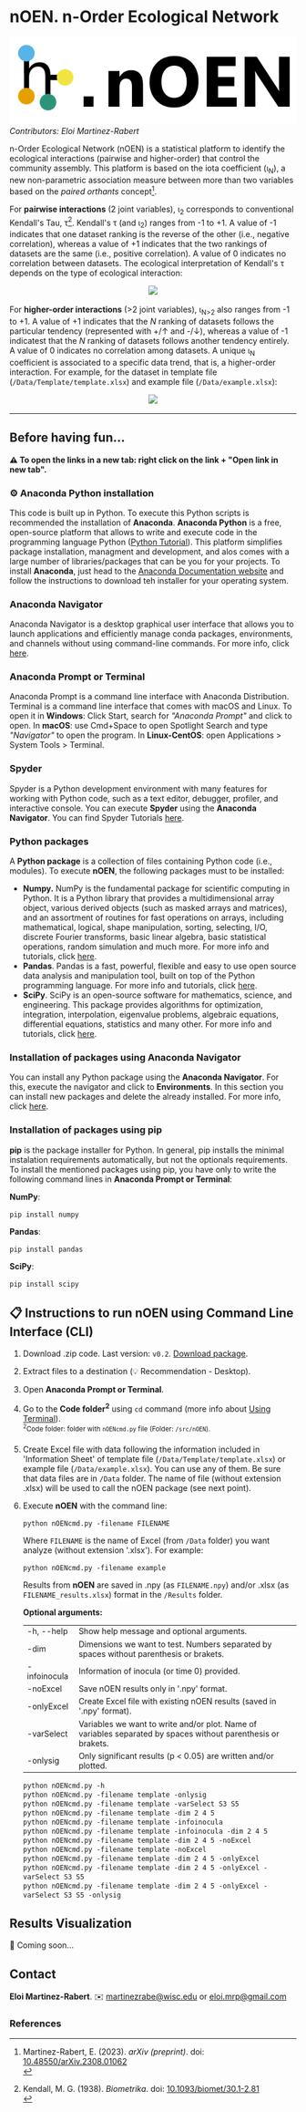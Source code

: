 # nOEN. n-Order Ecological Network

![Logo](Logo/Banner.png)
<br>*Contributors: Eloi Martinez-Rabert*

n-Order Ecological Network (nOEN) is a statistical platform to identify the ecological interactions (pairwise and higher-order) that control the community assembly. This platform is based on the iota coefficient (ι<sub>N</sub>), a new non-parametric association measure between more than two variables based on the _paired orthants_ concept[^1]. 

For **pairwise interactions** (2 joint variables), ι<sub>2</sub> corresponds to conventional Kendall's Tau, τ[^2]. Kendall's τ (and ι<sub>2</sub>) ranges from -1 to +1. A value of -1 indicates that one dataset ranking is the reverse of the other (i.e., negative correlation), whereas a value of +1 indicates that the two rankings of datasets are the same (i.e., positive correlation). A value of 0 indicates no correlation between datasets. The ecological interpretation of Kendall's τ depends on the type of ecological interaction:

<p align="center">
    <img src="https://github.com/soundslikealloy/nOEN-py/assets/81569132/8a9bf5dd-1a5f-485f-93ac-25cd32cc973f">
</p>

For **higher-order interactions** (>2 joint variables), ι<sub>N>2</sub> also ranges from -1 to +1. A value of +1 indicates that the _N_ ranking of datasets follows the particular tendency (represented with +/↑ and -/↓), whereas a value of -1 indicatest that the _N_ ranking of datasets follows another tendency entirely. A value of 0 indicates no correlation among datasets. A unique ι<sub>N</sub> coefficient is associated to a specific data trend, that is, a higher-order interaction. For example, for the dataset in template file (`/Data/Template/template.xlsx`) and example file (`/Data/example.xlsx`):

<p align="center">
    <img src="https://github.com/soundslikealloy/nOEN-py/assets/81569132/bfda81a3-9329-482f-8394-ab95e55e1816">
</p>

____________________________

## Before having fun...
**:warning: To open the links in a new tab: right click on the link + "Open link in new tab".**

### :gear: Anaconda Python installation
This code is built up in Python. To execute this Python scripts is recommended the installation of **Anaconda**. **Anaconda Python** is a free, open-source platform that allows to write and execute code in the programming language Python ([Python Tutorial](https://docs.python.org/3/tutorial/index.html)). This platform simplifies package installation, managment and development, and alos comes with a large number of libraries/packages that can be you for your projects. To install **Anaconda**, just head to the [Anaconda Documentation website](https://docs.anaconda.com/free/anaconda/install/index.html) and follow the instructions to download teh installer for your operating system.

### Anaconda Navigator
Anaconda Navigator is a desktop graphical user interface that allows you to launch applications and efficiently manage conda packages, environments, and channels without using command-line commands. For more info, click [here](https://docs.anaconda.com/free/navigator/).

### Anaconda Prompt or Terminal
Anaconda Prompt is a command line interface with Anaconda Distribution. Terminal is a command line interface that comes with macOS and Linux. To open it in **Windows**: Click Start, search for _"Anaconda Prompt"_ and click to open. In **macOS**: use Cmd+Space to open Spotlight Search and type _"Navigator"_ to open the program. In **Linux-CentOS**: open Applications > System Tools > Terminal.

### Spyder
Spyder is a Python development environment with many features for working with Python code, such as a text editor, debugger, profiler, and interactive console. You can execute **Spyder** using the **Anaconda Navigator**. You can find Spyder Tutorials [here](https://www.youtube.com/watch?v=E2Dap5SfXkI&list=PLPonohdiDqg9epClEcXoAPUiK0pN5eRoc&ab_channel=SpyderIDE).

### Python packages
A **Python package** is a collection of files containing Python code (i.e., modules). To execute **nOEN**, the following packages must to be installed:
- **Numpy.** NumPy is the fundamental package for scientific computing in Python. It is a Python library that provides a multidimensional array object, various derived objects (such as masked arrays and matrices), and an assortment of routines for fast operations on arrays, including mathematical, logical, shape manipulation, sorting, selecting, I/O, discrete Fourier transforms, basic linear algebra, basic statistical operations, random simulation and much more. For more info and tutorials, click [here](https://numpy.org/).
- **Pandas**. Pandas is a fast, powerful, flexible and easy to use open source data analysis and manipulation tool, built on top of the Python programming language. For more info and tutorials, click [here](https://pandas.pydata.org/).
- **SciPy**. SciPy is an open-source software for mathematics, science, and engineering. This package provides algorithms for optimization, integration, interpolation, eigenvalue problems, algebraic equations, differential equations, statistics and many other. For more info and tutorials, click [here](https://scipy.org/).

### Installation of packages using Anaconda Navigator
You can install any Python package using the **Anaconda Navigator**. For this, execute the navigator and click to **Environments**. In this section you can install new packages and delete the already installed. For more info, click [here](https://docs.anaconda.com/free/navigator/).

### Installation of packages using pip
**pip** is the package installer for Python. In general, pip installs the minimal instalation requirements automatically, but not the optionals requirements. To install the mentioned packages using pip, you have only to write the following command lines in **Anaconda Prompt or Terminal**:

**NumPy**:
```
pip install numpy
```
**Pandas**:
```
pip install pandas
```
**SciPy**:
```
pip install scipy
```
## :clipboard: Instructions to run nOEN using Command Line Interface (CLI)
1. Download .zip code. Last version: `v0.2`. [Download package](https://github.com/soundslikealloy/nOEN-py/archive/refs/tags/v0.2.zip).
2. Extract files to a destination (:bulb: Recommendation - Desktop).
3. Open **Anaconda Prompt or Terminal**.
4. Go to the **Code folder<sup>2</sup>** using `cd` command (more info about [Using Terminal](https://docs.anaconda.com/ae-notebooks/user-guide/basic-tasks/apps/use-terminal/?highlight=Using%20Terminal)).
    &#09;<br><sup><sup>2</sup>Code folder: folder with `nOENcmd.py` file (Folder: `/src/nOEN`). </sup>
5. Create Excel file with data following the information included in 'Information Sheet' of template file (`/Data/Template/template.xlsx`) or example file (`/Data/example.xlsx`). You can use any of them. Be sure that data files are in `/Data` folder. The name of file (without extension .xlsx) will be used to call the nOEN package (see next point). 
6. Execute **nOEN** with the command line:
   ```
   python nOENcmd.py -filename FILENAME
   ```
   Where `FILENAME` is the name of Excel (from `/Data` folder) you want analyze (without extension '.xlsx'). 
   For example:
   ```
   python nOENcmd.py -filename example
   ```
   Results from **nOEN** are saved in .npy (as `FILENAME.npy`) and/or .xlsx (as `FILENAME_results.xlsx`) format in the `/Results` folder.
   
   **Optional arguments:**
   <table border="0">
       <tr><td>-h, --help</b></td><td>Show help message and optional arguments.</b></td></tr>
       <tr><td>-dim</td><td>Dimensions we want to test. Numbers separated by spaces without parenthesis or brakets.</td></tr>
       <tr><td>-infoinocula</td><td>Information of inocula (or time 0) provided.</td></tr>
       <tr><td>-noExcel</td><td>Save nOEN results only in '.npy' format.</td></tr>
       <tr><td>-onlyExcel</td><td> Create Excel file with existing nOEN results (saved in '.npy' format).</td></tr>
       <tr><td>-varSelect</td><td> Variables we want to write and/or plot. Name of variables separated by spaces without parenthesis or brakets.</td></tr>
       <tr><td>-onlysig</td><td> Only significant results (p < 0.05) are written and/or plotted.</td></tr>
   </table>

   ```
   python nOENcmd.py -h
   python nOENcmd.py -filename template -onlysig
   python nOENcmd.py -filename template -varSelect S3 S5
   python nOENcmd.py -filename template -dim 2 4 5
   python nOENcmd.py -filename template -infoinocula
   python nOENcmd.py -filename template -infoinocula -dim 2 4 5
   python nOENcmd.py -filename template -dim 2 4 5 -noExcel
   python nOENcmd.py -filename template -noExcel
   python nOENcmd.py -filename template -dim 2 4 5 -onlyExcel
   python nOENcmd.py -filename template -dim 2 4 5 -onlyExcel -varSelect S3 S5
   python nOENcmd.py -filename template -dim 2 4 5 -onlyExcel -varSelect S3 S5 -onlysig
   ```

## Results Visualization
:construction: Coming soon...

## Contact

**Eloi Martinez-Rabert**. :envelope: martinezrabe@wisc.edu or eloi.mrp@gmail.com

### References
[^1]: Martinez-Rabert, E. (2023). *arXiv (preprint)*. doi: [10.48550/arXiv.2308.01062](https://doi.org/10.48550/arXiv.2308.01062)<br>
[^2]: Kendall, M. G. (1938). *Biometrika*. doi: [10.1093/biomet/30.1-2.81](https://doi.org/10.1093/biomet/30.1-2.81)<br>
